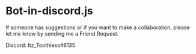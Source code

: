 # Bot-in-discord.js

If someone has suggestions or if you want to make a collaboration, please let me know by sending me a Friend Request.

Discord: Itz_Toothless#8135
